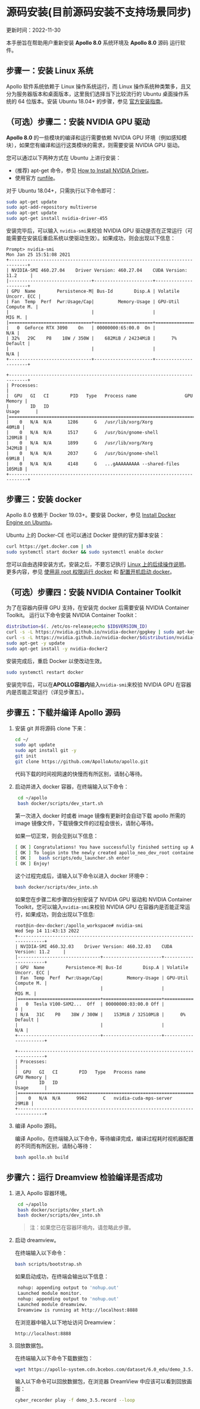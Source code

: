 
# 源码安装(目前源码安装不支持场景同步)

更新时间：2022-11-30

本手册旨在帮助用户重新安装 **Apollo 8.0** 系统环境及 **Apollo 8.0** 源码 运行软件。

## [](https://apollo.baidu.com/Apollo-Homepage-Document/Apollo_Doc_CN_8_0/%E5%AE%89%E8%A3%85%E8%AF%B4%E6%98%8E/%E6%BA%90%E7%A0%81%E5%AE%89%E8%A3%85#%E6%AD%A5%E9%AA%A4%E4%B8%80%EF%BC%9A%E5%AE%89%E8%A3%85-linux-%E7%B3%BB%E7%BB%9F)步骤一：安装 Linux 系统

Apollo 软件系统依赖于 Linux 操作系统运行，而 Linux 操作系统种类繁多，且又分为服务器版本和桌面版本，这里我们选择当下比较流行的 Ubuntu 桌面操作系统的 64 位版本。安装 Ubuntu 18.04+ 的步骤，参见 [官方安装指南](https://ubuntu.com/tutorials/install-ubuntu-desktop)。

## [](https://apollo.baidu.com/Apollo-Homepage-Document/Apollo_Doc_CN_8_0/%E5%AE%89%E8%A3%85%E8%AF%B4%E6%98%8E/%E6%BA%90%E7%A0%81%E5%AE%89%E8%A3%85#%EF%BC%88%E5%8F%AF%E9%80%89%EF%BC%89%E6%AD%A5%E9%AA%A4%E4%BA%8C%EF%BC%9A%E5%AE%89%E8%A3%85-nvidia-gpu-%E9%A9%B1%E5%8A%A8)（可选）步骤二：安装 NVIDIA GPU 驱动

**Apollo 8.0** 的一些模块的编译和运行需要依赖 NVIDIA GPU 环境（例如感知模块），如果您有编译和运行这类模块的需求，则需要安装 NVIDIA GPU 驱动。

您可以通过以下两种方式在 Ubuntu 上进行安装：

- (推荐) apt-get 命令，参见 [How to Install NVIDIA Driver](https://github.com/NVIDIA/nvidia-docker/wiki/Frequently-Asked-Questions#how-do-i-install-the-nvidia-driver)。
- 使用官方 [runfile](https://www.nvidia.com/en-us/drivers/unix/)。

对于 Ubuntu 18.04+，只需执行以下命令即可：

```bash
sudo apt-get update
sudo apt-add-repository multiverse
sudo apt-get update
sudo apt-get install nvidia-driver-455
```

安装完毕后，可以输入 `nvidia-smi`来校验 NVIDIA GPU 驱动是否在正常运行（可能需要在安装后重启系统以使驱动生效）。如果成功，则会出现以下信息：

```text
Prompt> nvidia-smi
Mon Jan 25 15:51:08 2021
+-----------------------------------------------------------------------------+
| NVIDIA-SMI 460.27.04    Driver Version: 460.27.04    CUDA Version: 11.2     |
|-------------------------------+----------------------+----------------------+
| GPU  Name        Persistence-M| Bus-Id        Disp.A | Volatile Uncorr. ECC |
| Fan  Temp  Perf  Pwr:Usage/Cap|         Memory-Usage | GPU-Util  Compute M. |
|                               |                      |               MIG M. |
|===============================+======================+======================|
|   0  GeForce RTX 3090    On   | 00000000:65:00.0  On |                  N/A |
| 32%   29C    P8    18W / 350W |    682MiB / 24234MiB |      7%      Default |
|                               |                      |                  N/A |
+-------------------------------+----------------------+----------------------+

+-----------------------------------------------------------------------------+
| Processes:                                                                  |
|  GPU   GI   CI        PID   Type   Process name                  GPU Memory |
|        ID   ID                                                   Usage      |
|=============================================================================|
|    0   N/A  N/A      1286      G   /usr/lib/xorg/Xorg                 40MiB |
|    0   N/A  N/A      1517      G   /usr/bin/gnome-shell              120MiB |
|    0   N/A  N/A      1899      G   /usr/lib/xorg/Xorg                342MiB |
|    0   N/A  N/A      2037      G   /usr/bin/gnome-shell               69MiB |
|    0   N/A  N/A      4148      G   ...gAAAAAAAAA --shared-files      105MiB |
+-----------------------------------------------------------------------------+
```

## [](https://apollo.baidu.com/Apollo-Homepage-Document/Apollo_Doc_CN_8_0/%E5%AE%89%E8%A3%85%E8%AF%B4%E6%98%8E/%E6%BA%90%E7%A0%81%E5%AE%89%E8%A3%85#%E6%AD%A5%E9%AA%A4%E4%B8%89%EF%BC%9A%E5%AE%89%E8%A3%85-docker)步骤三：安装 docker

Apollo 8.0 依赖于 Docker 19.03+。要安装 Docker，参见 [Install Docker Engine on Ubuntu](https://docs.docker.com/engine/install/ubuntu/)。

Ubuntu 上的 Docker-CE 也可以通过 Docker 提供的官方脚本安装：

```bash
curl https://get.docker.com | sh
sudo systemctl start docker && sudo systemctl enable docker
```

您可以自由选择安装方式，安装之后，不要忘记执行 [Linux 上的后续操作说明](https://docs.docker.com/engine/install/linux-postinstall/)。更多内容，参见 [使用非 root 权限运行 docker](https://docs.docker.com/engine/install/linux-postinstall/#manage-docker-as-a-non-root-user) 和 [配置开机启动 docker](https://docs.docker.com/engine/install/linux-postinstall/#configure-docker-to-start-on-boot)。

## [](https://apollo.baidu.com/Apollo-Homepage-Document/Apollo_Doc_CN_8_0/%E5%AE%89%E8%A3%85%E8%AF%B4%E6%98%8E/%E6%BA%90%E7%A0%81%E5%AE%89%E8%A3%85#%EF%BC%88%E5%8F%AF%E9%80%89%EF%BC%89%E6%AD%A5%E9%AA%A4%E5%9B%9B%EF%BC%9A%E5%AE%89%E8%A3%85-nvidia-container-toolkit)（可选）步骤四：安装 NVIDIA Container Toolkit

为了在容器内获得 GPU 支持，在安装完 docker 后需要安装 NVIDIA Container Toolkit。 运行以下命令安装 NVIDIA Container Toolkit：

```bash
distribution=$(. /etc/os-release;echo $ID$VERSION_ID)
curl -s -L https://nvidia.github.io/nvidia-docker/gpgkey | sudo apt-key add -
curl -s -L https://nvidia.github.io/nvidia-docker/$distribution/nvidia-docker.list | sudo tee /etc/apt/sources.list.d/nvidia-docker.list
sudo apt-get -y update
sudo apt-get install -y nvidia-docker2
```

安装完成后，重启 Docker 以使改动生效。

```bash
sudo systemctl restart docker
```

安装完毕后，可以在**APOLLO容器内**输入`nvidia-smi`来校验 NVIDIA GPU 在容器内是否能正常运行（详见步骤五）。

## [](https://apollo.baidu.com/Apollo-Homepage-Document/Apollo_Doc_CN_8_0/%E5%AE%89%E8%A3%85%E8%AF%B4%E6%98%8E/%E6%BA%90%E7%A0%81%E5%AE%89%E8%A3%85#%E6%AD%A5%E9%AA%A4%E4%BA%94%EF%BC%9A%E4%B8%8B%E8%BD%BD%E5%B9%B6%E7%BC%96%E8%AF%91-apollo-%E6%BA%90%E7%A0%81)步骤五：下载并编译 Apollo 源码

1. 安装 git 并将源码 clone 下来：
    
    ```bash
    cd ~/
    sudo apt update
    sudo apt install git -y
    git init
    git clone https://github.com/ApolloAuto/apollo.git
    ```
    
    代码下载的时间视网速的快慢而有所区别，请耐心等待。
    
2. 启动并进入 docker 容器，在终端输入以下命令：
    
    ```bash
     cd ~/apollo
     bash docker/scripts/dev_start.sh
    ```
    
    第一次进入 docker 时或者 image 镜像有更新时会自动下载 apollo 所需的 image 镜像文件，下载镜像文件的过程会很长，请耐心等待。
    
    如果一切正常，则会见到以下信息：
    
    ```bash
    [ OK ] Congratulations! You have successfully finished setting up Apollo Dev Environment.
    [ OK ] To login into the newly created apollo_neo_dev_root container, please run the following command:
    [ OK ]   bash scripts/edu_launcher.sh enter
    [ OK ] Enjoy!
    ```
    
    这个过程完成后，请输入以下命令以进入 docker 环境中：
    
    ```bash
    bash docker/scripts/dev_into.sh
    ```
    
    如果您在步骤二和步骤四分别安装了 NVIDIA GPU 驱动和 NVIDIA Container Toolkit，您可以输入`nvidia-smi`来校验 NVIDIA GPU 在容器内是否能正常运行，如果成功，则会出现以下信息:
    
    ```text
    root@in-dev-docker:/apollo_workspace# nvidia-smi 
    Wed Sep 14 11:43:13 2022       
    +-----------------------------------------------------------------------------+
    | NVIDIA-SMI 460.32.03    Driver Version: 460.32.03    CUDA Version: 11.2     |
    |-------------------------------+----------------------+----------------------+
    | GPU  Name        Persistence-M| Bus-Id        Disp.A | Volatile Uncorr. ECC |
    | Fan  Temp  Perf  Pwr:Usage/Cap|         Memory-Usage | GPU-Util  Compute M. |
    |                               |                      |               MIG M. |
    |===============================+======================+======================|
    |   0  Tesla V100-SXM2...  Off  | 00000000:03:00.0 Off |                    0 |
    | N/A   31C    P0    38W / 300W |    153MiB / 32510MiB |      0%      Default |
    |                               |                      |                  N/A |
    +-------------------------------+----------------------+----------------------+
    
    +-----------------------------------------------------------------------------+
    | Processes:                                                                  |
    |  GPU   GI   CI        PID   Type   Process name                  GPU Memory |
    |        ID   ID                                                   Usage      |
    |=============================================================================|
    |    0   N/A  N/A      9962      C   nvidia-cuda-mps-server             29MiB |
    +-----------------------------------------------------------------------------+
    ```
    
3. 编译 Apollo 源码。
    
    编译 Apollo，在终端输入以下命令，等待编译完成，编译过程耗时视机器配置的不同而有所区别，请耐心等待：
    
    ```bash
    bash apollo.sh build
    ```
    

## [](https://apollo.baidu.com/Apollo-Homepage-Document/Apollo_Doc_CN_8_0/%E5%AE%89%E8%A3%85%E8%AF%B4%E6%98%8E/%E6%BA%90%E7%A0%81%E5%AE%89%E8%A3%85#%E6%AD%A5%E9%AA%A4%E5%85%AD%EF%BC%9A%E8%BF%90%E8%A1%8C-dreamview-%E6%A3%80%E9%AA%8C%E7%BC%96%E8%AF%91%E6%98%AF%E5%90%A6%E6%88%90%E5%8A%9F)步骤六：运行 Dreamview 检验编译是否成功

1. 进入 Apollo 容器环境。
    
    ```bash
     cd ~/apollo
     bash docker/scripts/dev_start.sh
     bash docker/scripts/dev_into.sh
    ```
    
    > 注：如果您已在容器环境内，请忽略此步骤。
    
2. 启动 dreamview。
    
    在终端输入以下命令：
    
    ```bash
    bash scripts/bootstrap.sh
    ```
    
    如果启动成功，在终端会输出以下信息：
    
    ```bash
     nohup: appending output to 'nohup.out'
     Launched module monitor.
     nohup: appending output to 'nohup.out'
     Launched module dreamview.
     Dreamview is running at http://localhost:8888
    ```
    
    在浏览器中输入以下地址访问 Dreamview：
    
    ```text
    http://localhost:8888
    ```
    
3. 回放数据包。
    
    在终端输入以下命令下载数据包：
    
    ```bash
    wget https://apollo-system.cdn.bcebos.com/dataset/6.0_edu/demo_3.5.record
    ```
    
    输入以下命令可以回放数据包，在浏览器 DreamView 中应该可以看到回放画面：
    
    ```bash
    cyber_recorder play -f demo_3.5.record --loop
    ```